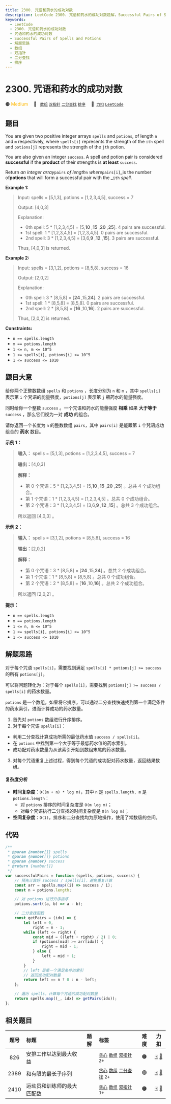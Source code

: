 ```yaml
---
title: 2300. 咒语和药水的成功对数
description: LeetCode 2300. 咒语和药水的成功对数题解，Successful Pairs of Spells and Potions，包含解题思路、复杂度分析以及完整的 JavaScript 代码实现。
keywords:
  - LeetCode
  - 2300. 咒语和药水的成功对数
  - 咒语和药水的成功对数
  - Successful Pairs of Spells and Potions
  - 解题思路
  - 数组
  - 双指针
  - 二分查找
  - 排序
---
```


# 2300. 咒语和药水的成功对数

🟠 <font color=#ffb800>Medium</font>&emsp; 🔖&ensp; [`数组`](/tag/array.md) [`双指针`](/tag/two-pointers.md) [`二分查找`](/tag/binary-search.md) [`排序`](/tag/sorting.md)&emsp; 🔗&ensp;[`力扣`](https://leetcode.cn/problems/successful-pairs-of-spells-and-potions) [`LeetCode`](https://leetcode.com/problems/successful-pairs-of-spells-and-potions)

## 题目

You are given two positive integer arrays `spells` and `potions`, of length
`n` and `m` respectively, where `spells[i]` represents the strength of the
`ith` spell and `potions[j]` represents the strength of the `jth` potion.

You are also given an integer `success`. A spell and potion pair is considered
**successful** if the **product** of their strengths is **at least**
`success`.

Return _an integer array_`pairs` _of length_`n` _where_`pairs[i]`_is the
number of**potions** that will form a successful pair with the _`ith` _spell._

**Example 1:**

> Input: spells = [5,1,3], potions = [1,2,3,4,5], success = 7
>
> Output: [4,0,3]
>
> Explanation:
>
> - 0th spell: 5 \* [1,2,3,4,5] = [5,**10** ,**15** ,**20** ,**25**]. 4 pairs are successful.
> - 1st spell: 1 \* [1,2,3,4,5] = [1,2,3,4,5]. 0 pairs are successful.
> - 2nd spell: 3 \* [1,2,3,4,5] = [3,6,**9** ,**12** ,**15**]. 3 pairs are successful.
>
> Thus, [4,0,3] is returned.

**Example 2:**

> Input: spells = [3,1,2], potions = [8,5,8], success = 16
>
> Output: [2,0,2]
>
> Explanation:
>
> - 0th spell: 3 \* [8,5,8] = [**24** ,15,**24**]. 2 pairs are successful.
> - 1st spell: 1 \* [8,5,8] = [8,5,8]. 0 pairs are successful.
> - 2nd spell: 2 \* [8,5,8] = [**16** ,10,**16**]. 2 pairs are successful.
>
> Thus, [2,0,2] is returned.

**Constraints:**

- `n == spells.length`
- `m == potions.length`
- `1 <= n, m <= 10^5`
- `1 <= spells[i], potions[i] <= 10^5`
- `1 <= success <= 1010`

## 题目大意

给你两个正整数数组 `spells` 和 `potions` ，长度分别为 `n` 和 `m` ，其中 `spells[i]` 表示第 `i`
个咒语的能量强度，`potions[j]` 表示第 `j` 瓶药水的能量强度。

同时给你一个整数 `success` 。一个咒语和药水的能量强度 **相乘** 如果 **大于等于** `success` ，那么它们视为一对
**成功** 的组合。

请你返回一个长度为 `n` 的整数数组 `pairs`，其中 `pairs[i]` 是能跟第 `i` 个咒语成功组合的 **药水** 数目。

**示例 1：**

> **输入：** spells = [5,1,3], potions = [1,2,3,4,5], success = 7
>
> **输出：**[4,0,3]
>
> **解释：**
>
> - 第 0 个咒语：5 \* [1,2,3,4,5] = [5,**10** ,**15** ,**20** ,**25**] 。总共 4 个成功组合。
> - 第 1 个咒语：1 \* [1,2,3,4,5] = [1,2,3,4,5] 。总共 0 个成功组合。
> - 第 2 个咒语：3 \* [1,2,3,4,5] = [3,6,**9** ,**12** ,**15**] 。总共 3 个成功组合。
>
> 所以返回 [4,0,3] 。

**示例 2：**

> **输入：** spells = [3,1,2], potions = [8,5,8], success = 16
>
> **输出：**[2,0,2]
>
> **解释：**
>
> - 第 0 个咒语：3 \* [8,5,8] = [**24** ,15,**24**] 。总共 2 个成功组合。
> - 第 1 个咒语：1 \* [8,5,8] = [8,5,8] 。总共 0 个成功组合。
> - 第 2 个咒语：2 \* [8,5,8] = [**16** ,10,**16**] 。总共 2 个成功组合。
>
> 所以返回 [2,0,2] 。

**提示：**

- `n == spells.length`
- `m == potions.length`
- `1 <= n, m <= 10^5`
- `1 <= spells[i], potions[i] <= 10^5`
- `1 <= success <= 1010`

## 解题思路

对于每个咒语 `spells[i]`，需要找到满足 `spells[i] * potions[j] >= success` 的所有 `potions[j]`。

可以将问题转化为：对于每个 `spells[i]`，需要找到 `potions[j] >= success / spells[i]` 的药水数量。

`potions` 是一个数组，如果将它排序，可以通过二分查找快速找到第一个满足条件的药水索引，进而计算成功的药水数量。

1. 首先对 `potions` 数组进行升序排序。
2. 对于每个咒语 `spells[i]`：

- 利用二分查找计算成功所需的最低药水值 `success / spells[i]`。
- 在 `potions` 中找到第一个大于等于最低药水值的药水索引。
- 成功配对药水数量为从该索引开始到数组末尾的药水数量。

3. 对每个咒语重复上述过程，得到每个咒语的成功配对药水数量，返回结果数组。

#### 复杂度分析

- **时间复杂度**：`O((m + n) * log m)`，其中 `n` 是 `spells.length, m` 是 `potions.length`：
  - 对 `potions` 排序的时间复杂度是 `O(m log m)`；
  - 对每个咒语执行二分查找的时间复杂度是 `O(n log m)`；
- **空间复杂度**：`O(1)`，排序和二分查找均为原地操作，使用了常数级的空间。

## 代码

```javascript
/**
 * @param {number[]} spells
 * @param {number[]} potions
 * @param {number} success
 * @return {number[]}
 */
var successfulPairs = function (spells, potions, success) {
	// 预先计算好 success / spells[i]，避免重复计算
	const arr = spells.map((i) => success / i);
	const n = potions.length;

	// 对 potions 进行升序排序
	potions.sort((a, b) => a - b);

	// 二分查找函数
	const getPairs = (idx) => {
		let left = 0,
			right = n - 1;
		while (left <= right) {
			const mid = ((left + right) / 2) | 0;
			if (potions[mid] >= arr[idx]) {
				right = mid - 1;
			} else {
				left = mid + 1;
			}
		}
		// left 是第一个满足条件的索引
		// 返回成功配对数量
		return left == n ? 0 : n - left;
	};

	// 遍历 spells，计算每个咒语的成功配对数量
	return spells.map((_, idx) => getPairs(idx));
};
```

## 相关题目

<!-- prettier-ignore -->
| 题号 | 标题 | 题解 | 标签 | 难度 | 力扣 |
| :------: | :------ | :------: | :------ | :------: | :------: |
| 826 | 安排工作以达到最大收益 |  |  [`贪心`](/tag/greedy.md) [`数组`](/tag/array.md) [`双指针`](/tag/two-pointers.md) `2+` | 🟠 | [🀄️](https://leetcode.cn/problems/most-profit-assigning-work) [🔗](https://leetcode.com/problems/most-profit-assigning-work) |
| 2389 | 和有限的最长子序列 |  |  [`贪心`](/tag/greedy.md) [`数组`](/tag/array.md) [`二分查找`](/tag/binary-search.md) `2+` | 🟢 | [🀄️](https://leetcode.cn/problems/longest-subsequence-with-limited-sum) [🔗](https://leetcode.com/problems/longest-subsequence-with-limited-sum) |
| 2410 | 运动员和训练师的最大匹配数 |  |  [`贪心`](/tag/greedy.md) [`数组`](/tag/array.md) [`双指针`](/tag/two-pointers.md) `1+` | 🟠 | [🀄️](https://leetcode.cn/problems/maximum-matching-of-players-with-trainers) [🔗](https://leetcode.com/problems/maximum-matching-of-players-with-trainers) |